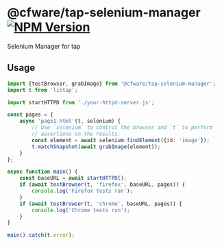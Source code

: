 # @cfware/tap-selenium-manager [![NPM Version][npm-image]][npm-url]

Selenium Manager for tap

## Usage

```js
import {testBrowser, grabImage} from '@cfware/tap-selenium-manager';
import t from 'libtap';

import startHTTPD from './your-httpd-server.js';

const pages = {
	async 'page1.html'(t, selenium) {
		// Use `selenium` to control the browser and `t` to perform
		// assertions on the results.
		const element = await selenium.findElement({id: 'image'});
		t.matchSnapshot(await grabImage(element));
	}
};

async function main() {
	const baseURL = await startHTTPD();
	if (await testBrowser(t, 'firefox', baseURL, pages)) {
		console.log('Firefox tests ran');
	}
	if (await testBrowser(t, 'chrome', baseURL, pages)) {
		console.log('Chrome tests ran');
	}
}

main().catch(t.error);
```


[npm-image]: https://img.shields.io/npm/v/@cfware/tap-selenium-manager.svg
[npm-url]: https://npmjs.org/package/@cfware/tap-selenium-manager
